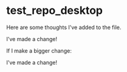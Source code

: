 # test_repo_desktop

Here are some thoughts I've added to the file.

I've made a change!

If I make a bigger change:

I've made a change!

